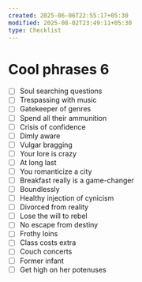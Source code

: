 ```yaml
---
created: 2025-06-06T22:55:17+05:30
modified: 2025-08-02T23:49:11+05:30
type: Checklist
---
```


# Cool phrases 6

- [ ] Soul searching questions
- [ ] Trespassing with music
- [ ] Gatekeeper of genres
- [ ] Spend all their ammunition
- [ ] Crisis of confidence
- [ ] Dimly aware
- [ ] Vulgar bragging
- [ ] Your lore is crazy
- [ ] At long last
- [ ] You romanticize a city
- [ ] Breakfast really is a game-changer
- [ ] Boundlessly
- [ ] Healthy injection of cynicism 
- [ ] Divorced from reality
- [ ] Lose the will to rebel
- [ ] No escape from destiny
- [ ] Frothy loins
- [ ] Class costs extra
- [ ] Couch concerts
- [ ] Former infant
- [ ] Get high on her potenuses
